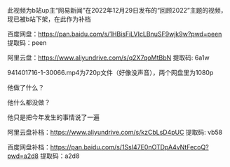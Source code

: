 此视频为b站up主“网易新闻”在2022年12月29日发布的“回顾2022”主题的视频，现已被b站下架，在此作为补档

百度网盘：https://pan.baidu.com/s/1HBisFiLVIcLBnuSF9wjk9w?pwd=peen 
提取码：peen

阿里云盘：https://www.aliyundrive.com/s/q2X7qoMtBbN
提取码: 6a1w

941401716-1-30066.mp4为720p文件（好像没声音），两个网盘里为1080p

他做了什么？

他什么都没做？

他只是把今年发生的事情说了一遍

阿里云盘补档：https://www.aliyundrive.com/s/kzCbLsD4pUC
提取码: vb58

百度网盘补档：https://pan.baidu.com/s/1SsI47E0nOTDpA4vNtFecoQ?pwd=a2d8 
提取码：a2d8
